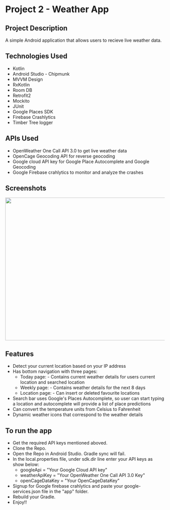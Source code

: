 # Project 2 - Weather App

## Project Description
A simple Android application that allows users to recieve live weather data.

## Technologies Used
* Kotlin
* Android Studio - Chipmunk
* MVVM Design
* RxKotlin
* Room DB 
* Retrofit2 
* Mockito
* JUnit 
* Google Places SDK 
* Firebase Crashlytics
* Timber Tree logger

## APIs Used
* OpenWeather One Call API 3.0 to get live weather data
* OpenCage Geocoding API for reverse geocoding
* Google cloud API key for Google Place Autocomplete and Google Geocoding
* Google Firebase crahlytics to monitor and analyze the crashes

## Screenshots

<img src = "https://github.com/SuneelKM/AndroidWeatherApp/blob/master/Screenshot/image.png" width=1200 height=450>

## Features
* Detect your current location based on your IP address
* Has bottom navigation with three pages:
  - Today page: - Contains current weather details for users current location and searched location
  - Weekly page: - Contains weather details for the next 8 days
  - Location page: - Can insert or deleted favourite locations
* Search bar uses Google's Places Autocomplete, so user can start typing a location and autocomplete will provide a list of place predictions
* Can convert the temperature units from Celsius to Fahrenheit
* Dynamic weather icons that correspond to the weather details


## To run the app
* Get the required API keys mentioned aboved.
* Clone the Repo.
* Open the Repo in Android Studio. Gradle sync will fail.
* In the local.properties file, under sdk.dir line enter your API keys as show below:
  - googleApi = "Your Google Cloud API key"
  - weatherApiKey = "Your OpenWeather One Call API 3.0 Key"
  - openCageDataKey = "Your OpenCageDataKey"
* Signup for Google firebase crahlytics and paste your google-services.json file in the "app" folder.
* Rebuild your Gradle.
* Enjoy!!

